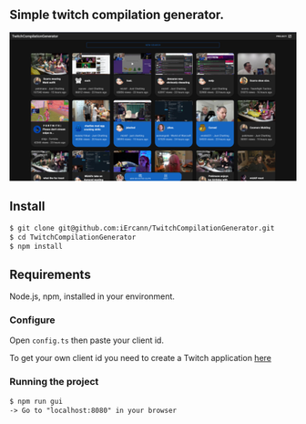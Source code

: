 ## Simple twitch compilation generator.
![sample](sample.png)


## Install
    $ git clone git@github.com:iErcann/TwitchCompilationGenerator.git
    $ cd TwitchCompilationGenerator
    $ npm install
    
## Requirements
Node.js, npm, installed in your environment.

### Configure  
Open `config.ts` then paste your client id. 

To get your own client id you need to create a Twitch application [here](https://dev.twitch.tv/console/apps)

### Running the project
    $ npm run gui
    -> Go to "localhost:8080" in your browser

 
 
